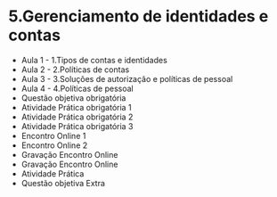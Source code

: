 # 5.Gerenciamento de identidades e contas
- Aula 1 - 1.Tipos de contas e identidades
- Aula 2 - 2.Políticas de contas
- Aula 3 - 3.Soluções de autorização e  políticas de pessoal
- Aula 4 - 4.Políticas de pessoal
- Questão objetiva obrigatória 
- Atividade Prática obrigatória 1 
- Atividade Prática obrigatória 2 
- Atividade Prática obrigatória 3 
- Encontro Online 1 
- Encontro Online 2 
- Gravação Encontro Online 
- Gravação Encontro Online
- Atividade Prática
- Questão objetiva Extra

